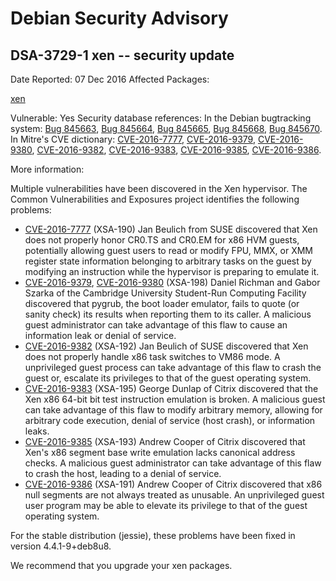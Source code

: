 
Debian Security Advisory
========================


DSA-3729-1 xen -- security update
---------------------------------



Date Reported:
07 Dec 2016
Affected Packages:

[xen](https://packages.debian.org/src:xen)

Vulnerable:
Yes
Security database references:
In the Debian bugtracking system: [Bug 845663](https://bugs.debian.org/cgi-bin/bugreport.cgi?bug=845663), [Bug 845664](https://bugs.debian.org/cgi-bin/bugreport.cgi?bug=845664), [Bug 845665](https://bugs.debian.org/cgi-bin/bugreport.cgi?bug=845665), [Bug 845668](https://bugs.debian.org/cgi-bin/bugreport.cgi?bug=845668), [Bug 845670](https://bugs.debian.org/cgi-bin/bugreport.cgi?bug=845670).  
In Mitre's CVE dictionary: [CVE-2016-7777](https://security-tracker.debian.org/tracker/CVE-2016-7777), [CVE-2016-9379](https://security-tracker.debian.org/tracker/CVE-2016-9379), [CVE-2016-9380](https://security-tracker.debian.org/tracker/CVE-2016-9380), [CVE-2016-9382](https://security-tracker.debian.org/tracker/CVE-2016-9382), [CVE-2016-9383](https://security-tracker.debian.org/tracker/CVE-2016-9383), [CVE-2016-9385](https://security-tracker.debian.org/tracker/CVE-2016-9385), [CVE-2016-9386](https://security-tracker.debian.org/tracker/CVE-2016-9386).  

More information:

Multiple vulnerabilities have been discovered in the Xen hypervisor. The
Common Vulnerabilities and Exposures project identifies the following
problems:


* [CVE-2016-7777](https://security-tracker.debian.org/tracker/CVE-2016-7777)
 (XSA-190)
 Jan Beulich from SUSE discovered that Xen does not properly honor
 CR0.TS and CR0.EM for x86 HVM guests, potentially allowing guest
 users to read or modify FPU, MMX, or XMM register state information
 belonging to arbitrary tasks on the guest by modifying an
 instruction while the hypervisor is preparing to emulate it.
* [CVE-2016-9379](https://security-tracker.debian.org/tracker/CVE-2016-9379),
 [CVE-2016-9380](https://security-tracker.debian.org/tracker/CVE-2016-9380) (XSA-198)
 Daniel Richman and Gabor Szarka of the Cambridge University
 Student-Run Computing Facility discovered that pygrub, the boot
 loader emulator, fails to quote (or sanity check) its results when
 reporting them to its caller. A malicious guest administrator can
 take advantage of this flaw to cause an information leak or denial
 of service.
* [CVE-2016-9382](https://security-tracker.debian.org/tracker/CVE-2016-9382)
 (XSA-192)
 Jan Beulich of SUSE discovered that Xen does not properly handle x86
 task switches to VM86 mode. A unprivileged guest process can take
 advantage of this flaw to crash the guest or, escalate its
 privileges to that of the guest operating system.
* [CVE-2016-9383](https://security-tracker.debian.org/tracker/CVE-2016-9383)
 (XSA-195)
 George Dunlap of Citrix discovered that the Xen x86 64-bit bit test
 instruction emulation is broken. A malicious guest can take
 advantage of this flaw to modify arbitrary memory, allowing for
 arbitrary code execution, denial of service (host crash), or
 information leaks.
* [CVE-2016-9385](https://security-tracker.debian.org/tracker/CVE-2016-9385)
 (XSA-193)
 Andrew Cooper of Citrix discovered that Xen's x86 segment base write
 emulation lacks canonical address checks. A malicious guest
 administrator can take advantage of this flaw to crash the host,
 leading to a denial of service.
* [CVE-2016-9386](https://security-tracker.debian.org/tracker/CVE-2016-9386)
 (XSA-191)
 Andrew Cooper of Citrix discovered that x86 null segments are not
 always treated as unusable. An unprivileged guest user program
 may be able to elevate its privilege to that of the guest
 operating system.


For the stable distribution (jessie), these problems have been fixed in
version 4.4.1-9+deb8u8.


We recommend that you upgrade your xen packages.






